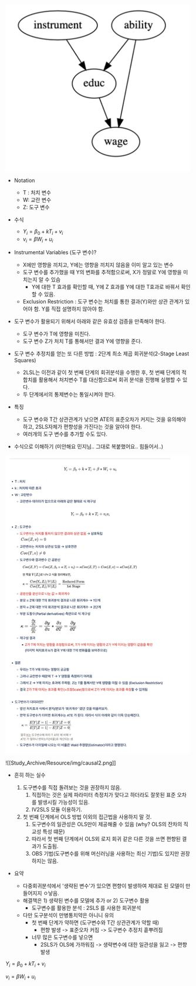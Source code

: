 




![img1|300](Resource/img/causal1.png)



- Notation
	- T : 처치 변수
	- W: 교란 변수
	- Z: 도구 변수

- 수식 
	- $Y_i = \beta_0 + kT_i + v_i$   
	-  $v_i = \beta W_i + u_i$
  

  
- Instrumental Variables (도구 변수)?
	- X에만 영향을 끼치고, Y에는 영향을 끼치지 않음을 이미 알고 있는 변수 
	- 도구 변수를 추가했을 때 Y의 변화를 추적함으로써, X가 정말로 Y에 영향을 미치는지 알 수 있슴
		- Y에 대한 T 효과를 확인할 때, Y에 Z 효과를 Y에 대한 T효과로 바꿔서 확인할 수 있음.
	 - Exclusion Restriction : 도구 변수는 처치를 통한 결과(Y)와만 상관 관계가 있어야 함. Y를 직접 설명하지 않아야 함. 
- 도구 변수가 활용되기 위해서 아래와 같은 유효성 검증을 만족해야 한다.
	- 도구 변수가 T에 영향을 미친다. 
	- 도구 변수 Z가 처치 T를 통해서만 결과 Y에 영향을 준다.
- 도구 변수 추정치를 얻는 또 다른 방법 : 2단계 최소 제곱 회귀분석(2-Stage Least Squares)
	- 2LSL는 이전과 같이 첫 번째 단계의 회귀분석을 수행한 후, 첫 번째 단계의 적합치를 활용해서 처치변수 T를 대신함으로써 회귀 분석을 진행해 실행할 수 있다. 
	- 두 단계에서의 통제변수는 통일시켜야 한다. 
- 특징
	- 도구 변수와 T간 상관관계가 낮으면 ATE의 표준오차가 커지는 것을 유의해야하고, 2SLS자체가 편향성을 가진다는 것을 알아야 한다.
	- 여러개의 도구 변수를 추가할 수도 있다. 




- 수식으로 이해하기 (미안해요 민지님.. 그대로 복붙했어요.. 힘들어서..)


![img1](Resource/img/causal2.png)

![[Study_Archive/Resource/img/causal2.png]]






- 흔히 하는 실수 
	1. 도구변수를 직접 돌려보는 것을 권장하지 않음.
		1. 직접하는 것은 실제 파라미터 측정치가 맞다고 하더라도 잘못된 표준 오차를 발생시킬 가능성이 있음.
		2. IV2SLS 모듈 이용하기.
	2. 첫 번째 단계에서 OLS 방법 이외의 접근법을 사용하지 말 것.
		1. 도구변수의 일관성은 OLS만이 제공해줄 수 있음 (why? OLS의 잔차의 직교성 특성 떄문)
		2. 따라서 첫 번째 단계에서 OLS외 로지 회귀 같은 다른 것을 쓰면 편향된 결과가 도출됨.
		3. OBS 기법(도구변수를 위해 머신러닝을 사용하는 최신 기법)도 있지만 권장하지는 않음.

  
- 요약
	- 다중회귀분석에서 '생략된 변수'가 있으면 편향이 발생하여 제대로 된 모델이 만들어지지 ㅇ낳음.
	- 해결책은 1) 생략된 변수를 모델에 추가 or 2) 도구변수 활용
		- 도구변수를 활용한 분석 : 2SLS 를 사용한 회귀분석 
	- 다만 도구분석이 만병통치약은 아니니 유의
		- 첫 번째 단계가 약하면 (도구변수와 T간 상관관계가 약할 때)
			- 편향 발생 -> 표준오차 커짐 -> 도구변수 추정치 흩뿌려짐
		- 너무 많은 도구변수를 넣으면 
			- 2SLS가 OLS에 가까워짐 -> 생략변수에 대한 일관성을 잃고 -> 편향 발생 



$Y_i = \beta_0 + kT_i + v_i$   
  
$v_i = \beta W_i + u_i$
  
